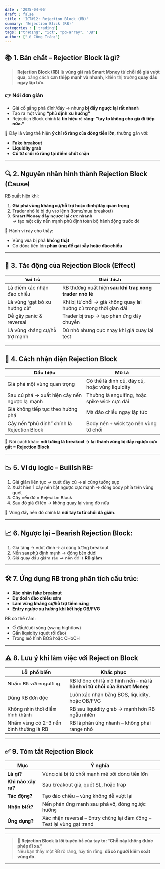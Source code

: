 ```yaml
---
date : '2025-04-06'
draft : false
title : 'ICT#12: Rejection Block (RB)'
summary: 'Rejection Block (RB)'
categories : ['trading']
tags: ["trading", "ict", "pd-array", "OB"]
author: ["Lê Công Tráng"]
---
```


## 📚 **1. Bản chất – Rejection Block là gì?**

> **Rejection Block (RB)** là **vùng giá mà Smart Money từ chối để giá vượt qua**, bằng cách **can thiệp mạnh và nhanh**, khiến thị trường **quay đầu ngay lập tức.**

### 👉 Nói đơn giản

- Giá cố gắng phá đỉnh/đáy → nhưng **bị đẩy ngược lại rất nhanh**
- Tạo ra một vùng **“phủ định xu hướng”**  
- Rejection Block chính là **tín hiệu rõ ràng: "tay to không cho giá đi tiếp nữa."**

📌 Đây là vùng thể hiện **ý chí rõ ràng của dòng tiền lớn**, thường gắn với:

- **Fake breakout**
- **Liquidity grab**
- **Cú từ chối rõ ràng tại điểm chốt chặn**

---

## 🔍 **2. Nguyên nhân hình thành Rejection Block (Cause)**

RB xuất hiện khi:

1. **Giá phá vùng kháng cự/hỗ trợ hoặc đỉnh/đáy quan trọng**
2. Trader nhỏ lẻ bị dụ vào lệnh (fomo/mua breakout)
3. **Smart Money đẩy ngược lại cực nhanh**  
   → tạo một cây nến mạnh phủ định toàn bộ hành động trước đó

📌 Hành vi này cho thấy:

- Vùng vừa bị phá **không thật**  
- Có dòng tiền lớn **phản ứng để gài bẫy hoặc đảo chiều**

---

## 🎯 **3. Tác động của Rejection Block (Effect)**

| Vai trò | Giải thích |
|--------|------------|
| Là điểm xác nhận đảo chiều | RB thường xuất hiện **sau khi trap xong trader nhỏ lẻ** |
| Là vùng “gạt bỏ xu hướng cũ” | Khi bị từ chối → giá không quay lại hướng cũ trong thời gian dài |
| Dễ gây panic & reversal | Trader bị trap → tạo phản ứng dây chuyền |
| Là vùng kháng cự/hỗ trợ mạnh | Dù nhỏ nhưng cực nhạy khi giá quay lại test |

---

## 🧭 **4. Cách nhận diện Rejection Block**

| Dấu hiệu | Mô tả |
|---------|------|
| Giá phá một vùng quan trọng | Có thể là đỉnh cũ, đáy cũ, hoặc vùng liquidity |
| Sau cú phá → xuất hiện cây nến ngược lại mạnh | Thường là engulfing, hoặc spike wick cực dài |
| Giá không tiếp tục theo hướng phá | Mà đảo chiều ngay lập tức |
| Cây nến “phủ định” chính là Rejection Block | Body nến + wick tạo nên vùng từ chối |

📌 Nói cách khác: **nơi tưởng là breakout → lại thành vùng bị đẩy ngược cực gắt = Rejection Block**

---

## 📉 **5. Ví dụ logic – Bullish RB:**

1. Giá giảm liên tục → quét đáy cũ → ai cũng tưởng sụp  
2. Xuất hiện 1 cây nến bật ngược cực mạnh → đóng body phía trên vùng quét  
3. Cây nến đó = Rejection Block  
4. Sau đó giá đi lên → không quay lại vùng đó nữa

📌 Vùng đáy nến đó chính là **nơi tay to từ chối đà giảm**.

---

## 📈 **6. Ngược lại – Bearish Rejection Block:**

1. Giá tăng → vượt đỉnh → ai cũng tưởng breakout  
2. Nến sau phủ định mạnh → đóng bên dưới  
3. Giá quay đầu giảm sâu → nến đó là **RB giảm**

---

## 🛠 **7. Ứng dụng RB trong phân tích cấu trúc:**

- **Xác nhận fake breakout**
- **Dự đoán đảo chiều sớm**
- **Làm vùng kháng cự/hỗ trợ tiềm năng**
- **Entry ngược xu hướng khi kết hợp OB/FVG**

RB có thể nằm:

- Ở đầu/đuôi sóng (swing high/low)
- Gần liquidity (quét rồi đảo)
- Trong mô hình BOS hoặc CHoCH

---

## ⚠ **8. Lưu ý khi làm việc với Rejection Block**

| Lỗi phổ biến | Khắc phục |
|--------------|-----------|
| Nhầm RB với engulfing | RB không chỉ là mô hình nến – mà là **hành vi từ chối của Smart Money** |  
| Dùng RB đơn độc | Luôn xác nhận bằng BOS, liquidity, hoặc OB/FVG |
| Không nhìn thời điểm hình thành | RB sau liquidity grab → mạnh hơn RB ngẫu nhiên |
| Nhầm vùng có 2–3 nến bình thường là RB | RB là phản ứng nhanh – không phải range nhỏ |

---

## ✅ **9. Tóm tắt Rejection Block**

| Mục | Ý nghĩa |
|-----|---------|
| **Là gì?** | Vùng giá bị từ chối mạnh mẽ bởi dòng tiền lớn |
| **Khi nào xảy ra?** | Sau breakout giả, quét SL, hoặc trap |
| **Tác động?** | Tạo đảo chiều – vùng không dễ vượt lại |
| **Nhận biết?** | Nến phản ứng mạnh sau phá vỡ, đóng ngược hướng |
| **Ứng dụng?** | Xác nhận reversal – Entry chống lại đám đông – Test lại vùng gạt trend |

---

> 🚫 **Rejection Block là lời tuyên bố của tay to: “Chỗ này không được phép đi xa.”**  
> Nếu bạn thấy một RB rõ ràng, hãy tin rằng: **đã có người kiểm soát vùng đó.**

---
